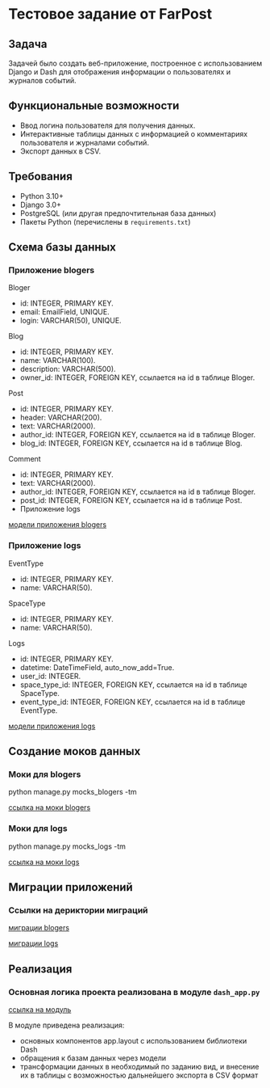 # Тестовое задание от FarPost

## Задача

Задачей было создать веб-приложение, построенное с использованием Django и Dash для отображения информации о пользователях и журналов событий.

## Функциональные возможности

- Ввод логина пользователя для получения данных.
- Интерактивные таблицы данных с информацией о комментариях пользователя и журналами событий.
- Экспорт данных в CSV.

## Требования

- Python 3.10+
- Django 3.0+
- PostgreSQL (или другая предпочтительная база данных)
- Пакеты Python (перечислены в `requirements.txt`)

## Схема базы данных

### Приложение blogers

Bloger

- id: INTEGER, PRIMARY KEY.
- email: EmailField, UNIQUE.
- login: VARCHAR(50), UNIQUE.

Blog

- id: INTEGER, PRIMARY KEY.
- name: VARCHAR(100).
- description: VARCHAR(500).
- owner_id: INTEGER, FOREIGN KEY, ссылается на id в таблице Bloger.

Post

- id: INTEGER, PRIMARY KEY.
- header: VARCHAR(200).
- text: VARCHAR(2000).
- author_id: INTEGER, FOREIGN KEY, ссылается на id в таблице Bloger.
- blog_id: INTEGER, FOREIGN KEY, ссылается на id в таблице Blog.

Comment

- id: INTEGER, PRIMARY KEY.
- text: VARCHAR(2000).
- author_id: INTEGER, FOREIGN KEY, ссылается на id в таблице Bloger.
- post_id: INTEGER, FOREIGN KEY, ссылается на id в таблице Post.
- Приложение logs

[модели приложения blogers](https://github.com/Dezmound1/FarpostTest/blob/main/viewer/blogers/models.py)


### Приложение logs

EventType

- id: INTEGER, PRIMARY KEY.
- name: VARCHAR(50).

SpaceType

- id: INTEGER, PRIMARY KEY.
- name: VARCHAR(50).

Logs

- id: INTEGER, PRIMARY KEY.
- datetime: DateTimeField, auto_now_add=True.
- user_id: INTEGER.
- space_type_id: INTEGER, FOREIGN KEY, ссылается на id в таблице SpaceType.
- event_type_id: INTEGER, FOREIGN KEY, ссылается на id в таблице EventType.

[модели приложения logs](https://github.com/Dezmound1/FarpostTest/blob/main/viewer/logs/models.py)


## Создание моков данных

### Моки для blogers

python manage.py mocks_blogers -tm

[ссылка на моки blogers](https://github.com/Dezmound1/FarpostTest/blob/main/viewer/blogers/management/commands/mocks_users.py)

### Моки для logs

python manage.py mocks_logs -tm

[ссылка на моки logs](https://github.com/Dezmound1/FarpostTest/blob/main/viewer/logs/management/commands/mocks_logs.py)

## Миграции приложений

### Ссылки на дериктории миграций
[миграции blogers](https://github.com/Dezmound1/FarpostTest/tree/main/viewer/blogers/migrations)

[миграции logs](https://github.com/Dezmound1/FarpostTest/tree/main/viewer/logs/migrations)


## Реализация

### Основная логика проекта реализована в модуле `dash_app.py`

[ссылка на модуль](https://github.com/Dezmound1/FarpostTest/blob/main/viewer/blogers/dash_app.py)


В модуле приведена реализация:

 - основных компонентов app.layout с использованием библиотеки Dash
 - обращения к базам данных через модели
 - трансформации данных в необходимый по заданию вид, и внесение их в таблицы с возможностью дальнейшего экспорта в CSV формат